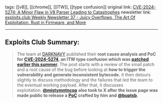 tags:  [[v8]], [[chrome]], [[ITW]], [[type confusion]]
original link: [CVE-2024-5274: A Minor Flaw in V8 Parser Leading to Catastrophes](https://www.darknavy.org/blog/cve_2024_5274_a_minor_flaw_in_v8_parser_leading_to_catastrophes/?ref=blog.exploits.club)
newsletter link:  [exploits.club Weekly Newsletter 37 - Juicy Overflows, The Art Of Exploitation, Rust in Firmware, and More](https://blog.exploits.club/exploits-club-weekly-newsletter-37-juicy-overflows-the-art-of-exploitation-rust-in-firmware-and-more/)


---
## Exploits Club Summary:
> The team at [DARKNAVY](https://www.darknavy.org/?ref=blog.exploits.club) published their **root cause analysis and PoC for** [**CVE-2024-5274**](https://nvd.nist.gov/vuln/detail/CVE-2024-5274?ref=blog.exploits.club)**, an ITW type confusion which was** [**patched earlier this summer**](https://chromereleases.googleblog.com/2024/05/stable-channel-update-for-desktop_23.html?ref=blog.exploits.club)**.** The post starts with a review of the small patch and a root cause of the bug before looking at **how to trigger the vulnerability and generate inconsistent bytecode.** It then detours slightly to discuss methodology and the failures that led the team to the eventual working payload. After that, it discusses exploitation. [**@mistymntncop**](https://x.com/mistymntncop?ref=blog.exploits.club) **also took to X after the issue page was made public to release a** [**PoC**](https://x.com/mistymntncop/status/1829127856389271818?ref=blog.exploits.club) **crafted by him and** [**@buptsb**](https://x.com/buptsb?ref=blog.exploits.club)**.** 